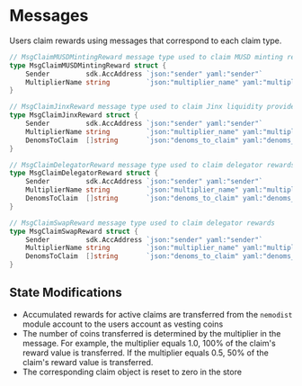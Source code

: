 <!--
order: 3
-->

# Messages

Users claim rewards using messages that correspond to each claim type.

```go
// MsgClaimMUSDMintingReward message type used to claim MUSD minting rewards
type MsgClaimMUSDMintingReward struct {
	Sender         sdk.AccAddress `json:"sender" yaml:"sender"`
	MultiplierName string         `json:"multiplier_name" yaml:"multiplier_name"`
}

// MsgClaimJinxReward message type used to claim Jinx liquidity provider rewards
type MsgClaimJinxReward struct {
	Sender         sdk.AccAddress `json:"sender" yaml:"sender"`
	MultiplierName string         `json:"multiplier_name" yaml:"multiplier_name"`
	DenomsToClaim  []string       `json:"denoms_to_claim" yaml:"denoms_to_claim"`
}

// MsgClaimDelegatorReward message type used to claim delegator rewards
type MsgClaimDelegatorReward struct {
	Sender         sdk.AccAddress `json:"sender" yaml:"sender"`
	MultiplierName string         `json:"multiplier_name" yaml:"multiplier_name"`
	DenomsToClaim  []string       `json:"denoms_to_claim" yaml:"denoms_to_claim"`
}

// MsgClaimSwapReward message type used to claim delegator rewards
type MsgClaimSwapReward struct {
	Sender         sdk.AccAddress `json:"sender" yaml:"sender"`
	MultiplierName string         `json:"multiplier_name" yaml:"multiplier_name"`
	DenomsToClaim  []string       `json:"denoms_to_claim" yaml:"denoms_to_claim"`
}
```

## State Modifications

- Accumulated rewards for active claims are transferred from the `nemodist` module account to the users account as vesting coins
- The number of coins transferred is determined by the multiplier in the message. For example, the multiplier equals 1.0, 100% of the claim's reward value is transferred. If the multiplier equals 0.5, 50% of the claim's reward value is transferred.
- The corresponding claim object is reset to zero in the store
